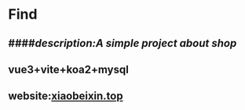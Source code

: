 # Find
####*description:A simple project about shop*
----
## vue3+vite+koa2+mysql
## website:<a  href ="xiaobeixin.top">xiaobeixin.top</a>
